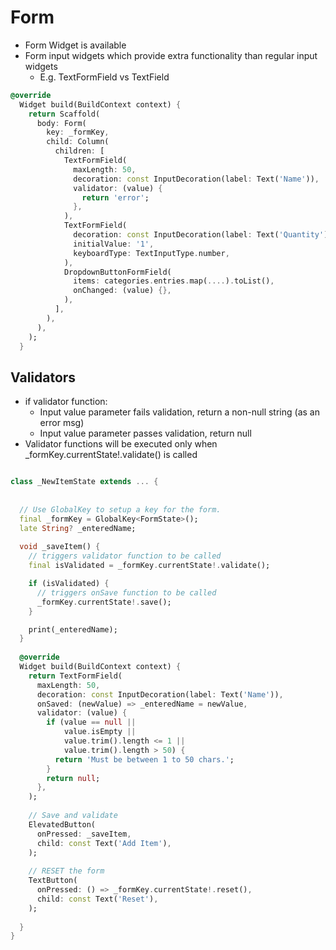 # Form
- Form Widget is available
- Form input widgets which provide extra functionality than regular input widgets
  - E.g. TextFormField vs TextField
 
```dart
@override
  Widget build(BuildContext context) {
    return Scaffold(
      body: Form(
        key: _formKey,
        child: Column(
          children: [
            TextFormField(
              maxLength: 50,
              decoration: const InputDecoration(label: Text('Name')),
              validator: (value) {
                return 'error';
              },
            ),
            TextFormField(
              decoration: const InputDecoration(label: Text('Quantity')),
              initialValue: '1',
              keyboardType: TextInputType.number,
            ),
            DropdownButtonFormField(
              items: categories.entries.map(....).toList(),
              onChanged: (value) {},
            ),
          ],
        ),
      ),
    );
  }
```

## Validators
- if validator function:
  - Input value parameter fails validation, return a non-null string (as an error msg)
  - Input value parameter passes validation, return null
- Validator functions will be executed only when _formKey.currentState!.validate() is called
```dart

class _NewItemState extends ... {
  
  
  // Use GlobalKey to setup a key for the form.
  final _formKey = GlobalKey<FormState>();
  late String? _enteredName;
  
  void _saveItem() {
    // triggers validator function to be called
    final isValidated = _formKey.currentState!.validate();

    if (isValidated) {
      // triggers onSave function to be called
      _formKey.currentState!.save();
    }

    print(_enteredName);
  }
  
  @override
  Widget build(BuildContext context) {
    return TextFormField(
      maxLength: 50,
      decoration: const InputDecoration(label: Text('Name')),
      onSaved: (newValue) => _enteredName = newValue,
      validator: (value) {
        if (value == null ||
            value.isEmpty ||
            value.trim().length <= 1 ||
            value.trim().length > 50) {
          return 'Must be between 1 to 50 chars.';
        }
        return null;
      },
    );
  
    // Save and validate
    ElevatedButton(
      onPressed: _saveItem,
      child: const Text('Add Item'),
    );
  
    // RESET the form
    TextButton(
      onPressed: () => _formKey.currentState!.reset(),
      child: const Text('Reset'),
    );
  
  }
}
```

